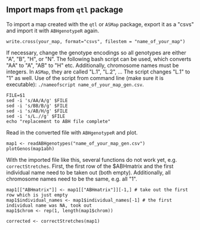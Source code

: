 ## Import maps from `qtl` package
To import a map created with the `qtl` or `ASMap` package, export it as a "csvs" and import it with `ABHgenotypeR` again.
```
write.cross(your_map, format="csvs", filestem = "name_of_your_map")
```
If necessary, change the genotype encodings so all genotypes are either "A", "B", "H", or "N". 
The following bash script can be used, which converts "AA" to "A", "AB" to "H" etc.
Additionally, chromosome names must be integers. In `ASMap`, they are called "L.1", "L.2", ...
The script changes "L.1" to "1" as well.
Use of the script from command line (make sure it is executable): `./nameofscript name_of_your_map_gen.csv`.
```
FILE=$1
sed -i 's/AA/A/g' $FILE
sed -i 's/BB/B/g' $FILE
sed -i 's/AB/H/g' $FILE
sed -i 's/L.//g' $FILE
echo "replacement to ABH file complete"
```
Read in the converted file with `ABHgenotypeR` and plot.
```
map1 <- readABHgenotypes("name_of_your_map_gen.csv")
plotGenos(map1abh)
```
With the imported file like this, several functions do not work yet, e.g. `correctStretches`. First, the first row of the $ABHmatrix and the first individual
name need to be taken out (both empty). Additionally, all chromosome names need to be the same, e.g. all "1".

```
map1[["ABHmatrix"]] <- map1[["ABHmatrix"]][-1,] # take out the first row which is just empty
map1$individual_names <- map1$individual_names[-1] # the first individual name was NA, took out
map1$chrom <- rep(1, length(map1$chrom))

corrected <- correctStretches(map1)
```
